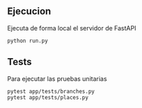 
## Ejecucion

Ejecuta de forma local el servidor de FastAPI

```
python run.py
```

## Tests

Para ejecutar las pruebas unitarias

```
pytest app/tests/branches.py
pytest app/tests/places.py
```